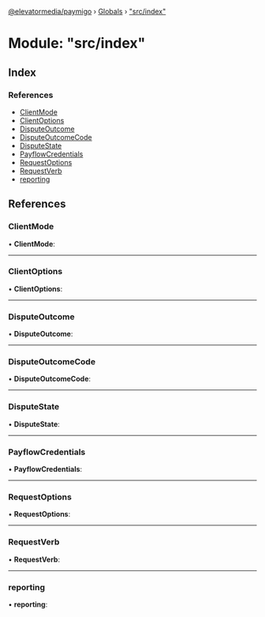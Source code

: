 [@elevatormedia/paymigo](../README.md) › [Globals](../globals.md) › ["src/index"](_src_index_.md)

# Module: "src/index"

## Index

### References

-   [ClientMode](_src_index_.md#clientmode)
-   [ClientOptions](_src_index_.md#clientoptions)
-   [DisputeOutcome](_src_index_.md#disputeoutcome)
-   [DisputeOutcomeCode](_src_index_.md#disputeoutcomecode)
-   [DisputeState](_src_index_.md#disputestate)
-   [PayflowCredentials](_src_index_.md#payflowcredentials)
-   [RequestOptions](_src_index_.md#requestoptions)
-   [RequestVerb](_src_index_.md#requestverb)
-   [reporting](_src_index_.md#reporting)

## References

### ClientMode

• **ClientMode**:

---

### ClientOptions

• **ClientOptions**:

---

### DisputeOutcome

• **DisputeOutcome**:

---

### DisputeOutcomeCode

• **DisputeOutcomeCode**:

---

### DisputeState

• **DisputeState**:

---

### PayflowCredentials

• **PayflowCredentials**:

---

### RequestOptions

• **RequestOptions**:

---

### RequestVerb

• **RequestVerb**:

---

### reporting

• **reporting**:
